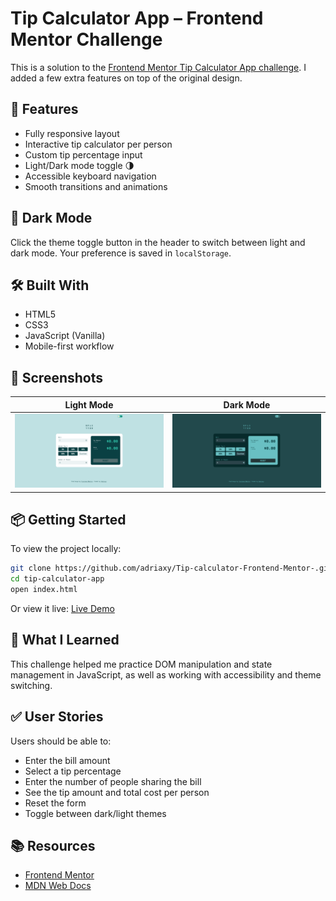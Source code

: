 # Tip Calculator App – Frontend Mentor Challenge

This is a solution to the [Frontend Mentor Tip Calculator App challenge](https://www.frontendmentor.io/challenges/tip-calculator-app-ugJNGbJUX). I added a few extra features on top of the original design.

## 🚀 Features

- Fully responsive layout
- Interactive tip calculator per person
- Custom tip percentage input
- Light/Dark mode toggle 🌗
- Accessible keyboard navigation
- Smooth transitions and animations

## 🌙 Dark Mode

Click the theme toggle button in the header to switch between light and dark mode. Your preference is saved in `localStorage`.

## 🛠️ Built With

- HTML5
- CSS3
- JavaScript (Vanilla)
- Mobile-first workflow

## 📸 Screenshots

| Light Mode | Dark Mode |
|------------|-----------|
| ![light](./screenshots/light.png) | ![dark](./screenshots/dark.png) |

## 📦 Getting Started

To view the project locally:

```bash
git clone https://github.com/adriaxy/Tip-calculator-Frontend-Mentor-.git
cd tip-calculator-app
open index.html
```

Or view it live: [Live Demo](https://adriaxy.github.io/Tip-calculator-Frontend-Mentor-/)

## 🎯 What I Learned

This challenge helped me practice DOM manipulation and state management in JavaScript, as well as working with accessibility and theme switching.

## ✅ User Stories

Users should be able to:

- Enter the bill amount  
- Select a tip percentage  
- Enter the number of people sharing the bill  
- See the tip amount and total cost per person  
- Reset the form  
- Toggle between dark/light themes

## 📚 Resources

- [Frontend Mentor](https://www.frontendmentor.io)  
- [MDN Web Docs](https://developer.mozilla.org/)
